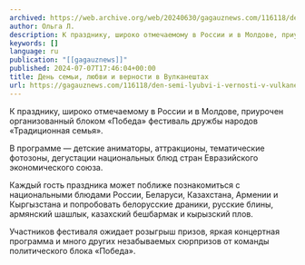 ```yaml
---
archived: https://web.archive.org/web/20240630/gagauznews.com/116118/den-semi-lyubvi-i-vernosti-v-vulkaneshtah.html
author: Ольга Л.
description: К празднику, широко отмечаемому в России и в Молдове, приурочен организованный блоком «Победа» фестиваль дружбы народов «Традиционная семья». В программе — детские аниматоры, аттракционы, тематические фотозоны, дегустации национальных блюд стран Евразийского экономического союза. Каждый гость праздника может поближе познакомиться с национальными блюдами России, Беларуси, Казахстана, Армении и Кыргызстана и попробовать белорусские драники, русские блины, армянский шашлык, казахский бешбармак и кырызский плов. Участников фестиваля ожидает розыгрыш призов, яркая концертная программа и много других незабываемых сюрпризов от команды политического блока «Победа».
keywords: []
language: ru
publication: "[[gagauznews]]"
published: 2024-07-07T17:46:04+00:00
title: День семьи, любви и верности в Вулканештах
url: https://gagauznews.com/116118/den-semi-lyubvi-i-vernosti-v-vulkaneshtah.html
---
```


К празднику, широко отмечаемому в России и в Молдове, приурочен организованный блоком «Победа» фестиваль дружбы народов «Традиционная семья».

В программе — детские аниматоры, аттракционы, тематические фотозоны, дегустации национальных блюд стран Евразийского экономического союза.

Каждый гость праздника может поближе познакомиться с национальными блюдами России, Беларуси, Казахстана, Армении и Кыргызстана и попробовать белорусские драники, русские блины, армянский шашлык, казахский бешбармак и кырызский плов.

Участников фестиваля ожидает розыгрыш призов, яркая концертная программа и много других незабываемых сюрпризов от команды политического блока «Победа».